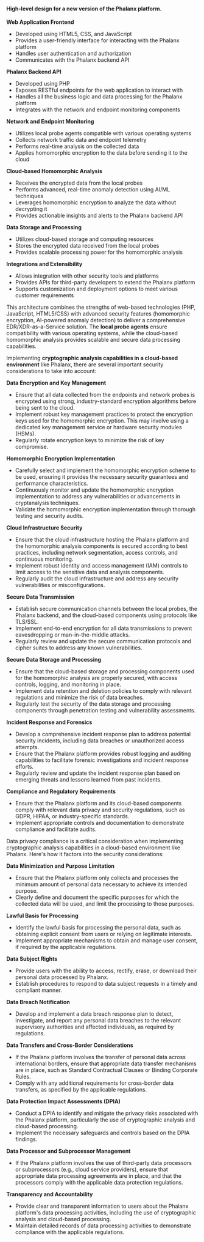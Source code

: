 #### High-level design for a new version of the Phalanx platform.

**Web Application Frontend**

- Developed using HTML5, CSS, and JavaScript
- Provides a user-friendly interface for interacting with the Phalanx platform
- Handles user authentication and authorization
- Communicates with the Phalanx backend API

**Phalanx Backend API**

- Developed using PHP
- Exposes RESTful endpoints for the web application to interact with
- Handles all the business logic and data processing for the Phalanx platform
- Integrates with the network and endpoint monitoring components

**Network and Endpoint Monitoring**

- Utilizes local probe agents compatible with various operating systems
- Collects network traffic data and endpoint telemetry
- Performs real-time analysis on the collected data
- Applies homomorphic encryption to the data before sending it to the cloud

**Cloud-based Homomorphic Analysis**

- Receives the encrypted data from the local probes
- Performs advanced, real-time anomaly detection using AI/ML techniques
- Leverages homomorphic encryption to analyze the data without decrypting it
- Provides actionable insights and alerts to the Phalanx backend API

**Data Storage and Processing**

- Utilizes cloud-based storage and computing resources
- Stores the encrypted data received from the local probes
- Provides scalable processing power for the homomorphic analysis

**Integrations and Extensibility**

- Allows integration with other security tools and platforms
- Provides APIs for third-party developers to extend the Phalanx platform
- Supports customization and deployment options to meet various customer requirements

This architecture combines the strengths of web-based technologies (PHP, JavaScript, HTML5/CSS) with advanced security features (homomorphic encryption, AI-powered anomaly detection) to deliver a comprehensive EDR/XDR-as-a-Service solution. The **local probe agents** ensure compatibility with various operating systems, while the cloud-based homomorphic analysis provides scalable and secure data processing capabilities.

Implementing **cryptographic analysis capabilities in a cloud-based environment** like Phalanx, there are several important security considerations to take into account:

**Data Encryption and Key Management**

- Ensure that all data collected from the endpoints and network probes is encrypted using strong, industry-standard encryption algorithms before being sent to the cloud.
- Implement robust key management practices to protect the encryption keys used for the homomorphic encryption. This may involve using a dedicated key management service or hardware security modules (HSMs).
- Regularly rotate encryption keys to minimize the risk of key compromise.

**Homomorphic Encryption Implementation**

- Carefully select and implement the homomorphic encryption scheme to be used, ensuring it provides the necessary security guarantees and performance characteristics.
- Continuously monitor and update the homomorphic encryption implementation to address any vulnerabilities or advancements in cryptanalysis techniques.
- Validate the homomorphic encryption implementation through thorough testing and security audits.

**Cloud Infrastructure Security**

- Ensure that the cloud infrastructure hosting the Phalanx platform and the homomorphic analysis components is secured according to best practices, including network segmentation, access controls, and continuous monitoring.
- Implement robust identity and access management (IAM) controls to limit access to the sensitive data and analysis components.
- Regularly audit the cloud infrastructure and address any security vulnerabilities or misconfigurations.

**Secure Data Transmission**

- Establish secure communication channels between the local probes, the Phalanx backend, and the cloud-based components using protocols like TLS/SSL.
- Implement end-to-end encryption for all data transmissions to prevent eavesdropping or man-in-the-middle attacks.
- Regularly review and update the secure communication protocols and cipher suites to address any known vulnerabilities.

**Secure Data Storage and Processing**

- Ensure that the cloud-based storage and processing components used for the homomorphic analysis are properly secured, with access controls, logging, and monitoring in place.
- Implement data retention and deletion policies to comply with relevant regulations and minimize the risk of data breaches.
- Regularly test the security of the data storage and processing components through penetration testing and vulnerability assessments.

**Incident Response and Forensics**

- Develop a comprehensive incident response plan to address potential security incidents, including data breaches or unauthorized access attempts.
- Ensure that the Phalanx platform provides robust logging and auditing capabilities to facilitate forensic investigations and incident response efforts.
- Regularly review and update the incident response plan based on emerging threats and lessons learned from past incidents.

**Compliance and Regulatory Requirements**

- Ensure that the Phalanx platform and its cloud-based components comply with relevant data privacy and security regulations, such as GDPR, HIPAA, or industry-specific standards.
- Implement appropriate controls and documentation to demonstrate compliance and facilitate audits.

Data privacy compliance is a critical consideration when implementing cryptographic analysis capabilities in a cloud-based environment like Phalanx. Here's how it factors into the security considerations:

**Data Minimization and Purpose Limitation**

- Ensure that the Phalanx platform only collects and processes the minimum amount of personal data necessary to achieve its intended purpose.
- Clearly define and document the specific purposes for which the collected data will be used, and limit the processing to those purposes.

**Lawful Basis for Processing**

- Identify the lawful basis for processing the personal data, such as obtaining explicit consent from users or relying on legitimate interests.
- Implement appropriate mechanisms to obtain and manage user consent, if required by the applicable regulations.

**Data Subject Rights**

- Provide users with the ability to access, rectify, erase, or download their personal data processed by Phalanx.
- Establish procedures to respond to data subject requests in a timely and compliant manner.

**Data Breach Notification**

- Develop and implement a data breach response plan to detect, investigate, and report any personal data breaches to the relevant supervisory authorities and affected individuals, as required by regulations.

**Data Transfers and Cross-Border Considerations**

- If the Phalanx platform involves the transfer of personal data across international borders, ensure that appropriate data transfer mechanisms are in place, such as Standard Contractual Clauses or Binding Corporate Rules.
- Comply with any additional requirements for cross-border data transfers, as specified by the applicable regulations.

**Data Protection Impact Assessments (DPIA)**

- Conduct a DPIA to identify and mitigate the privacy risks associated with the Phalanx platform, particularly the use of cryptographic analysis and cloud-based processing.
- Implement the necessary safeguards and controls based on the DPIA findings.

**Data Processor and Subprocessor Management**

- If the Phalanx platform involves the use of third-party data processors or subprocessors (e.g., cloud service providers), ensure that appropriate data processing agreements are in place, and that the processors comply with the applicable data protection regulations.

**Transparency and Accountability**

- Provide clear and transparent information to users about the Phalanx platform's data processing activities, including the use of cryptographic analysis and cloud-based processing.
- Maintain detailed records of data processing activities to demonstrate compliance with the applicable regulations.
